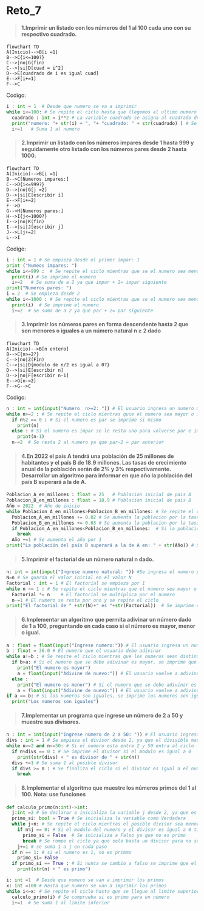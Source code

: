 # Reto_7
>#### 1.Imprimir un listado con los números del 1 al 100 cada uno con su respectivo cuadrado.
```mermaid
flowchart TD
A(Inicio)-->B[i =1]
B-->C{i<=100?}
C-->|no|G(fin)
C-->|si|D[cuad = i^2]
D-->E[cuadrado de i es igual cuad]
E-->F[i+=1]
F-->C
```
Codigo:
```python
i : int = 1  # Desde que numero se va a imprimir
while i<=100: # Se repite el ciclo hasta que llegemos al ultimo numero (100)
  cuadrado : int = i**2 # La variable cuadrado se asigna al cuadrado del numero
  print("numero: "+ str(i) + ", "+ "cuadrado: " + str(cuadrado) ) # Se imprime el numero y su cuadrado
  i+=1   # Suma 1 al numero 
```
>#### 2.Imprimir un listado con los números impares desde 1 hasta 999 y seguidamente otro listado con los números pares desde 2 hasta 1000.
```mermaid
flowchart TD
A(Inicio)-->B[i =1]
B-->C[Numeros impares:]
C-->D{i<=999?}
D-->|no|G[j =2]
D-->|si|E[escribir i]
E-->F[i+=2]
F-->D
G-->H[Numeros pares:]
H-->I{j<=1000?}
I-->|no|K(fin)
I-->|si|J[escribir j]
J-->L[j+=2]
L-->I
```
Codigo:
```python
i : int = 1 # Se empieza desde el primer impar: 1
print ("Numeos impares: ")
while i<=999 :  # Se repite el ciclo mientras que se el numero sea menor o igual a 999
  print(i) # Se imprime el numero 
  i+=2   # Se suma de a 2 ya que impar + 2= impar siguiente
print("Numeros pares: ")
i = 2  # Se empieza desde 2
while i<=1000 : # Se repite el ciclo mientras que se el numero sea menor o igual a 1000       
  print(i)  # Se imprime el numero
  i+=2  # Se suma de a 2 ya que par + 2= par siguiente
```

>#### 3.Imprimir los números pares en forma descendente hasta 2 que son menores o iguales a un número natural n ≥ 2 dado

```mermaid
flowchart TD
A(Inicio)-->B[n entero]
B-->C{n>=2?}
C-->|no|Z(Fin)
C-->|si|D{modulo de n/2 es igual a 0?}
D-->|si|E[escribir n]
D-->|no|F[escribir n-1]
E-->G[n-=2]
F-->G-->C
```
Codigo:

```python
n : int = int(input("Numero  n>=2: ")) # El usuario ingresa un numero mayor o igual que 2
while n>=2 : # Se repite el ciclo mientras quue el numero sea mayor o igual a 2
  if n%2 == 0 : # Si el numero es par se imprime si mismo
    print(n) 
  else : # Si el numero es impar se le resta uno para volverse par e imprimirse
    print(n-1)
  n-=2  # Se resta 2 al numero ya que par-2 = par anterior
```
>#### 4.En 2022 el país A tendrá una población de 25 millones de habitantes y el país B de 18.9 millones. Las tasas de crecimiento anual de la población serán de 2% y 3% respectivamente. Desarrollar un algoritmo para informar en que año la población del país B superará a la de A.
```python
Poblacion_A_en_millones : float = 25   # Poblacion inicial de pais A
Poblacion_B_en_millones : float = 18.9 # Poblacion inicial de pais B
Año = 2022  # Año de inicio
while Poblacion_A_en_millones>Poblacion_B_en_millones: # Se repite el ciclo hasta que la poblacion del pais B supere la poblacion del pais A 
  Poblacion_A_en_millones += 0.02 # Se aumenta la poblacion por la tasa de crecimiento del pais A
  Poblacion_B_en_millones += 0.03 # Se aumenta la poblacion por la tasa de crecimiento del pais B
  if Poblacion_A_en_millones<Poblacion_B_en_millones:  # Si la poblacion del pais B supera la del pais A se rompe el ciclo
    break
  Año +=1 # Se aumenta el año por 1
print("La población del país B superará a la de A en: " + str(Año)) # Se imprime en que año la poblacion del pais B supero la del pais A
```
>#### 5.Imprimir el factorial de un número natural n dado.
```python
n: int = int(input("Ingrese numero natural: ")) #Se ingresa el numero para dar el factorial
N=n # Se guarda el valor inicial en el valor N
Factorial : int = 1 # El factorial se empieza por 1
while n >= 1 : # Se repite el ciclo mientras que el numero sea mayor o igual a 1 
  Factorial *= n	# El factorial se multiplica por el numero
  n-=1 # El numero se resta por uno y se repite el ciclo
print("El factorial de " +str(N)+" es "+str(Factorial))  # Se imprime el numero y su factorial 
```
>#### 6.Implementar un algoritmo que permita adivinar un número dado de 1 a 100, preguntando en cada caso si el número es mayor, menor o igual.
```python
a : float = float(input("Ingrese numero:")) # El usuario ingresa un numero para adivinar 
b : float = 36.0 # El numero que el usuario debe adivinar
while a!=b : # Se repite el ciclo mientras que los numeros sean distintos
  if b>a: # Si el numero que se debe adivinar es mayor, se imprime que el numero es mayor
    print("El numero es mayor")
    a = float(input("Adivine de nuevo:")) # El usuario vuelve a adivinar
  else :
    print("El numero es menor") # Si el numero que se debe adivinar es menor, se imprime que el numero es menor
    a = float(input("Adivine de nuevo:")) # El usuario vuelve a adivinar
if a == b: # Si los numeros son iguales, se imprime los numeros son iguales
  print("Los numeros son iguales") 
```
>#### 7.Implementar un programa que ingrese un número de 2 a 50 y muestre sus divisores.
```python
n : int = int(input("Ingrese numero de 2 a 50: ")) # El usuario ingresa un numero  
divs : int = 1 # Se empieza el divisor desde 1, ya que el divisible mas pequeño que un numero puede tener  
while n>=2 and n<=50: # Si el numero esta entre 2 y 50 entra al ciclo
  if n%divs == 0 : # Se imprime el divisor si el modulo es igual a 0
    print(str(divs) + " es divisor de " + str(n))   
  divs +=1 # Se suma 1 al posible divisor
  if divs >= n : # Se finaliza el ciclo si el divisor es igual a el numero, ya que es el ultimo divisor posible
    break
```
>#### 8.Implementar el algoritmo que muestre los números primos del 1 al 100. Nota: use funciones
```python
def calculo_primo(n:int)->int: 
  j:int =2 # Se declarar e inicializa la variable j desde 2, ya que es el divisible mas pequeño que un numero puede tener sin contar 1
  primo_si: bool = True # Se inicializa la variable como Verdadera
  while j<n: # Se repite el ciclo mientras el posible divisor sea menor a el numero 
    if n%j == 0: # Si el modulo del numero y el divisor es igual a 0 tiene otro divisor ademas 1 y si mismo, entonces no es primo
      primo_si = False  # Se inicializa a Falso ya que no es primo
      break # Se rompe el ciclo ya que solo basta un divisor para no ser primo
    j+=1 # se suma 1 a j en cada paso
  if n == 1: # si el numero es 1, no es primmo 
    primo_si= False 
  if primo_si == True : # Si nunca se cambio a falso se imprime que el numero es primo
    print(str(n) + " es primo") 

i: int =1  # Desde que numero se van a imprimir los primos
x: int =100 # Hasta que numero se van a imprimir los primos
while i<=x: # Se repite el ciclo hasta que se llegue al limite superior
  calculo_primo(i) # Se comprueba si es primo para un numero
  i+=1  # Se suma 1 al limite inferior
```
